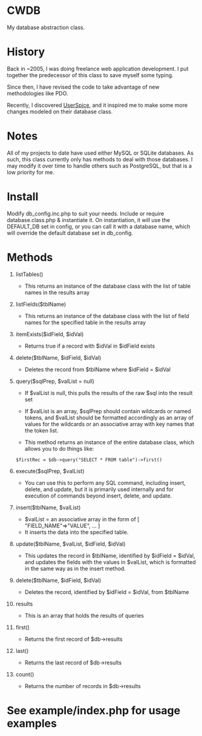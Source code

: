 # CWDB
 My database abstraction class.

# History
Back in ~2005, I was doing freelance web application development. I put together the predecessor of this class to save myself some typing.

Since then, I have revised the code to take advantage of new methodologies like PDO.

Recently, I discovered [UserSpice](https://github.com/mudmin/UserSpice4), and it inspired me to make some more changes modeled on their database class.

# Notes
All of my projects to date have used either MySQL or SQLite databases. As such, this class currently only has methods to deal with those databases. I may modify it over time to handle others such as PostgreSQL, but that is a low priority for me.

# Install
Modify db_config.inc.php to suit your needs. Include or require database.class.php & instantiate it. On instantiation, it will use the DEFAULT_DB set in config, or you can call it with a database name, which will override the default database set in db_config.

# Methods
1. listTables()
    * This returns an instance of the database class with the list of table names in the results array
2. listFields($tblName)
    * This returns an instance of the database class with the list of field names for the specified table in the results array
3. itemExists($idField, $idVal)
    * Returns true if a record with $idVal in $idField exists
4. delete($tblName, $idField, $idVal)
    * Deletes the record from $tblName where $idField = $idVal
5. query($sqlPrep, $valList = null)
    * If $valList is null, this pulls the results of the raw $sql into the result set
    * If $valList is an array, $sqlPrep should contain wildcards or named tokens, and $valList should be formatted accordingly as an array of values for the wildcards or an associative array with key names that the token list.

    * This method returns an instance of the entire database class, which allows you to do things like:
    
    `$firstRec = $db->query("SELECT * FROM table")->first()`

6. execute($sqlPrep, $valList)
    * You can use this to perform any SQL command, including insert, delete, and update, but it is primarily used internally and for execution of commands beyond insert, delete, and update.
7. insert($tblName, $valList)
    * $valList = an associative array in the form of [
        "FIELD_NAME"=>"VALUE",
        ...
    ]
    * It inserts the data into the specified table.
8. update($tblName, $valList, $idField, $idVal)
    * This updates the record in $tblName, identified by $idField = $idVal, and updates the fields with the values in $valList, which is formatted in the same way as in the insert method.
9. delete($tblName, $idField, $idVal)
    * Deletes the record, identified by $idField = $idVal, from $tblName
10. results
    * This is an array that holds the results of queries
11. first()
    * Returns the first record of $db->results
12. last()
    * Returns the last record of $db->results
13. count()
    * Returns the number of records in $db->results
    
# See example/index.php for usage examples